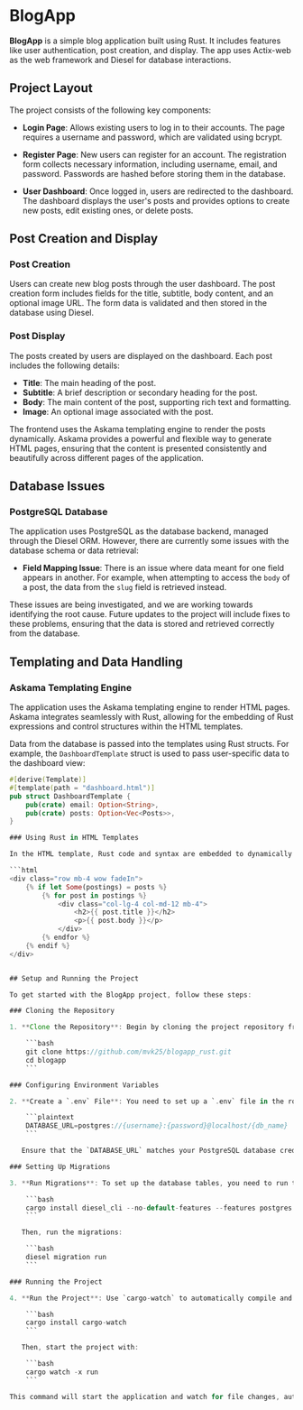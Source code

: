 # BlogApp

**BlogApp** is a simple blog application built using Rust. It includes features like user authentication, post creation, and display. The app uses Actix-web as the web framework and Diesel for database interactions.

## Project Layout

The project consists of the following key components:

- **Login Page**: Allows existing users to log in to their accounts. The page requires a username and password, which are validated using bcrypt.

- **Register Page**: New users can register for an account. The registration form collects necessary information, including username, email, and password. Passwords are hashed before storing them in the database.

- **User Dashboard**: Once logged in, users are redirected to the dashboard. The dashboard displays the user's posts and provides options to create new posts, edit existing ones, or delete posts.

## Post Creation and Display

### Post Creation

Users can create new blog posts through the user dashboard. The post creation form includes fields for the title, subtitle, body content, and an optional image URL. The form data is validated and then stored in the database using Diesel.

### Post Display

The posts created by users are displayed on the dashboard. Each post includes the following details:

- **Title**: The main heading of the post.
- **Subtitle**: A brief description or secondary heading for the post.
- **Body**: The main content of the post, supporting rich text and formatting.
- **Image**: An optional image associated with the post.

The frontend uses the Askama templating engine to render the posts dynamically. Askama provides a powerful and flexible way to generate HTML pages, ensuring that the content is presented consistently and beautifully across different pages of the application.

## Database Issues

### PostgreSQL Database

The application uses PostgreSQL as the database backend, managed through the Diesel ORM. However, there are currently some issues with the database schema or data retrieval:

- **Field Mapping Issue**: There is an issue where data meant for one field appears in another. For example, when attempting to access the `body` of a post, the data from the `slug` field is retrieved instead.

These issues are being investigated, and we are working towards identifying the root cause. Future updates to the project will include fixes to these problems, ensuring that the data is stored and retrieved correctly from the database.

## Templating and Data Handling

### Askama Templating Engine

The application uses the Askama templating engine to render HTML pages. Askama integrates seamlessly with Rust, allowing for the embedding of Rust expressions and control structures within the HTML templates.

Data from the database is passed into the templates using Rust structs. For example, the `DashboardTemplate` struct is used to pass user-specific data to the dashboard view:

```rust
#[derive(Template)]
#[template(path = "dashboard.html")]
pub struct DashboardTemplate {
    pub(crate) email: Option<String>,
    pub(crate) posts: Option<Vec<Posts>>,
}

### Using Rust in HTML Templates

In the HTML template, Rust code and syntax are embedded to dynamically generate content based on the data passed to the template. For example:

```html
<div class="row mb-4 wow fadeIn">
    {% if let Some(postings) = posts %}
        {% for post in postings %}
            <div class="col-lg-4 col-md-12 mb-4">
                <h2>{{ post.title }}</h2>
                <p>{{ post.body }}</p>
            </div>
        {% endfor %}
    {% endif %}
</div>


## Setup and Running the Project

To get started with the BlogApp project, follow these steps:

### Cloning the Repository

1. **Clone the Repository**: Begin by cloning the project repository from GitHub.

    ```bash
    git clone https://github.com/mvk25/blogapp_rust.git
    cd blogapp
    ```

### Configuring Environment Variables

2. **Create a `.env` File**: You need to set up a `.env` file in the root directory of the project to configure your database connection. Create a file named `.env` and add the following line, replacing `mypass` with your database password:

    ```plaintext
    DATABASE_URL=postgres://{username}:{password}@localhost/{db_name}
    ```

   Ensure that the `DATABASE_URL` matches your PostgreSQL database credentials and the desired database name.

### Setting Up Migrations

3. **Run Migrations**: To set up the database tables, you need to run the database migrations. First, ensure that Diesel CLI is installed. You can install it using Cargo if it's not already installed:

    ```bash
    cargo install diesel_cli --no-default-features --features postgres
    ```

   Then, run the migrations:

    ```bash
    diesel migration run
    ```

### Running the Project

4. **Run the Project**: Use `cargo-watch` to automatically compile and run the project when files change. First, install `cargo-watch` if it's not already installed:

    ```bash
    cargo install cargo-watch
    ```

   Then, start the project with:

    ```bash
    cargo watch -x run
    ```

This command will start the application and watch for file changes, automatically recompiling and restarting the server as needed.
